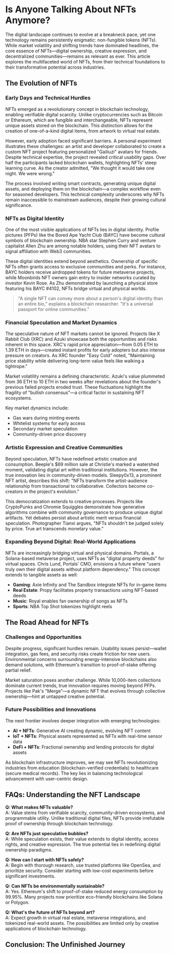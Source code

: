 # Is Anyone Talking About NFTs Anymore?

The digital landscape continues to evolve at a breakneck pace, yet one technology remains persistently enigmatic: non-fungible tokens (NFTs). While market volatility and shifting trends have dominated headlines, the core essence of NFTs—digital ownership, creative expression, and decentralized communities—remains as relevant as ever. This article explores the multifaceted world of NFTs, from their technical foundations to their transformative potential across industries.

## The Evolution of NFTs

### Early Days and Technical Hurdles

NFTs emerged as a revolutionary concept in blockchain technology, enabling verifiable digital scarcity. Unlike cryptocurrencies such as Bitcoin or Ethereum, which are fungible and interchangeable, NFTs represent unique assets stored on the blockchain. This distinction allows for the creation of one-of-a-kind digital items, from artwork to virtual real estate.

However, early adoption faced significant barriers. A personal experiment illustrates these challenges: an artist and developer collaborated to create a custom NFT project featuring personalized "Gailiuzi" avatars for friends. Despite technical expertise, the project revealed critical usability gaps. Over half the participants lacked blockchain wallets, highlighting NFTs' steep learning curve. As the creator admitted, "We thought it would take one night. We were wrong."

The process involved writing smart contracts, generating unique digital assets, and deploying them on the blockchain—a complex workflow even for seasoned developers. This technical complexity underscores why NFTs remain inaccessible to mainstream audiences, despite their growing cultural significance.

### NFTs as Digital Identity

One of the most visible applications of NFTs lies in digital identity. Profile pictures (PFPs) like the Bored Ape Yacht Club (BAYC) have become cultural symbols of blockchain ownership. NBA star Stephen Curry and venture capitalist Allen Zhu are among notable holders, using their NFT avatars to signal affiliation with Web3 communities.

These digital identities extend beyond aesthetics. Ownership of specific NFTs often grants access to exclusive communities and perks. For instance, BAYC holders receive airdropped tokens for future metaverse projects, while Moonbirds NFT owners gain entry to insider networks curated by investor Kevin Rose. As Zhu demonstrated by launching a physical store featuring his BAYC #4102, NFTs bridge virtual and physical worlds.

> "A single NFT can convey more about a person's digital identity than an entire bio," explains a blockchain researcher. "It's a universal passport for online communities."

### Financial Speculation and Market Dynamics

The speculative nature of NFT markets cannot be ignored. Projects like X Rabbit Club (XRC) and Azuki showcase both the opportunities and risks inherent in this space. XRC's rapid price appreciation—from 0.05 ETH to 1.39 ETH in days—created instant profits for early adopters but also intense pressure on creators. As XRC founder "Easy Cold" noted, "Maintaining price stability while delivering long-term value feels like walking a tightrope."

Market volatility remains a defining characteristic. Azuki's value plummeted from 36 ETH to 10 ETH in two weeks after revelations about the founder's previous failed projects eroded trust. These fluctuations highlight the fragility of "bullish consensus"—a critical factor in sustaining NFT ecosystems.

Key market dynamics include:
- Gas wars during minting events
- Whitelist systems for early access
- Secondary market speculation
- Community-driven price discovery

### Artistic Expression and Creative Communities

Beyond speculation, NFTs have redefined artistic creation and consumption. Beeple's $69 million sale at Christie's marked a watershed moment, validating digital art within traditional institutions. However, the true innovation lies in community-driven models. Sleepy0x13, a prominent NFT artist, describes this shift: "NFTs transform the artist-audience relationship from transactional to collaborative. Collectors become co-creators in the project's evolution."

This democratization extends to creative processes. Projects like CryptoPunks and Chromie Squiggles demonstrate how generative algorithms combine with community governance to produce unique digital artifacts. Yet debates persist about artistic merit versus financial speculation. Photographer Tianxi argues, "NFTs shouldn't be judged solely by price. True art transcends monetary value."

### Expanding Beyond Digital: Real-World Applications

NFTs are increasingly bridging virtual and physical domains. Portals, a Solana-based metaverse project, uses NFTs as "digital property deeds" for virtual spaces. Chris Lund, Portals' CMO, envisions a future where "users truly own their digital assets without platform dependency." This concept extends to tangible assets as well:

- **Gaming**: Axie Infinity and The Sandbox integrate NFTs for in-game items
- **Real Estate**: Propy facilitates property transactions using NFT-based deeds
- **Music**: Royal enables fan ownership of songs as NFTs
- **Sports**: NBA Top Shot tokenizes highlight reels

## The Road Ahead for NFTs

### Challenges and Opportunities

Despite progress, significant hurdles remain. Usability issues persist—wallet integration, gas fees, and security risks create friction for new users. Environmental concerns surrounding energy-intensive blockchains also demand solutions, with Ethereum's transition to proof-of-stake offering partial relief.

Market saturation poses another challenge. While 10,000-item collections dominate current trends, true innovation requires moving beyond PFPs. Projects like Pak's "Merge"—a dynamic NFT that evolves through collective ownership—hint at untapped creative potential.

### Future Possibilities and Innovations

The next frontier involves deeper integration with emerging technologies:
- **AI + NFTs**: Generative AI creating dynamic, evolving NFT content
- **IoT + NFTs**: Physical assets represented as NFTs with real-time sensor data
- **DeFi + NFTs**: Fractional ownership and lending protocols for digital assets

As blockchain infrastructure improves, we may see NFTs revolutionizing industries from education (blockchain-verified credentials) to healthcare (secure medical records). The key lies in balancing technological advancement with user-centric design.

## FAQs: Understanding the NFT Landscape

**Q: What makes NFTs valuable?**  
A: Value stems from verifiable scarcity, community-driven ecosystems, and programmable utility. Unlike traditional digital files, NFTs provide irrefutable proof of ownership through blockchain technology.

**Q: Are NFTs just speculative bubbles?**  
A: While speculation exists, their value extends to digital identity, access rights, and creative expression. The true potential lies in redefining digital ownership paradigms.

**Q: How can I start with NFTs safely?**  
A: Begin with thorough research, use trusted platforms like OpenSea, and prioritize security. Consider starting with low-cost experiments before significant investments.

**Q: Can NFTs be environmentally sustainable?**  
A: Yes. Ethereum's shift to proof-of-stake reduced energy consumption by 99.95%. Many projects now prioritize eco-friendly blockchains like Solana or Polygon.

**Q: What's the future of NFTs beyond art?**  
A: Expect growth in virtual real estate, metaverse integrations, and tokenized real-world assets. The possibilities are limited only by creative applications of blockchain technology.

## Conclusion: The Unfinished Journey
